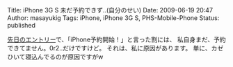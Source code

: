 Title: iPhone 3G S 未だ予約できず..(自分のせい)
Date: 2009-06-19 20:47
Author: masayukig
Tags: iPhone, iPhone 3G S, PHS-Mobile-Phone
Status: published

[先日のエントリー](http://www.0r2.info/blog/2009/06/17/iphone-3g-s%E4%BA%88%E7%B4%84%E9%96%8B%E5%A7%8B%EF%BC%81618%E6%9C%A8%E3%81%8B%E3%82%89/)で、「iPhone予約開始！」と言った割には、
私自身まだ、予約できてません。0r2..だけですけど。
それは、私に原因があります。
単に、カゼひいて寝込んでるのが原因ですがw
